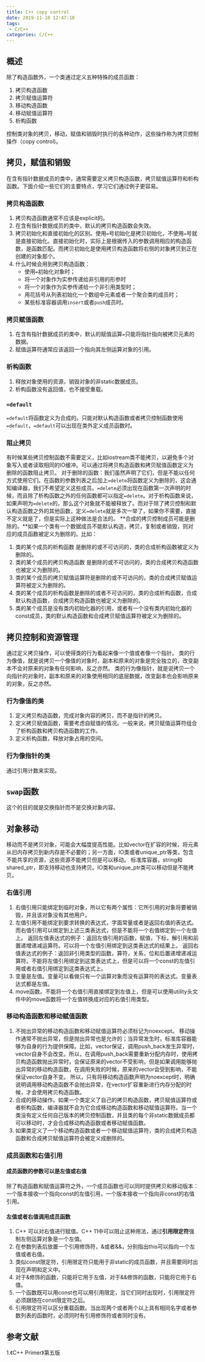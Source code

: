 ```yaml
---
title: C++ copy control
date: 2019-11-10 12:47:18
tags:
 - C/C++
categories: C/C++
---
```


## 概述
除了构造函数外，一个类通过定义五种特殊的成员函数：
1. 拷贝构造函数
2. 拷贝赋值运算符
3. 移动构造函数
4. 移动赋值运算符
5. 析构函数

控制类对象的拷贝，移动，赋值和销毁时执行的各种动作，这些操作称为拷贝控制操作（copy control)。

## 拷贝，赋值和销毁
在含有指针数据成员的类中，通常需要定义拷贝构造函数，拷贝赋值运算符和析构函数。下面介绍一些它们的主要特点，学习它们通过例子更容易。

### 拷贝构造函数
1. 拷贝构造函数通常不应该是explicit的。
2. 在含有指针数据成员的类中，默认的拷贝构造函数会失效。
3. 拷贝初始化和直接初始化的区别。使用`=`号初始化是拷贝初始化，不使用`=`号就是直接初始化。直接初始化时，实际上是根据传入的参数调用相应的构造函数，是函数匹配。而拷贝初始化是使用拷贝构造函数将右侧的对象拷贝到正在创建的对象那个。
4. 什么时候会用到拷贝构造函数：
    - 使用`=`初始化对象时；
    - 将一个对象作为实参传递给非引用的形参时
    - 将一个对象作为实参传递给一个非引用类型时；
    - 用花括号从列表初始化一个数组中元素或者一个聚合类的成员时；
    - 某些标准容器调用`insert`或者`push`成员时。

### 拷贝赋值函数
1. 在含有指针数据成员的类中，默认的赋值运算`=`只能将指针指向被拷贝元素的数据。
2. 赋值运算符通常应该返回一个指向其左侧运算对象的引用。

### 析构函数
1. 释放对象使用的资源，销毁对象的非static数据成员。
2. 析构函数没有返回值，也不接受重载。

### `=default`
`=default`将函数定义为合成的。只能对默认构造函数或者拷贝控制函数使用`=default`，`=default`可以出现在类外定义成员函数时。

### 阻止拷贝
有时候某些拷贝控制函数不需要定义，比如iostream类不能拷贝，以避免多个对象写入或者读取相同的IO缓冲。可以通过将拷贝构造函数和拷贝赋值函数定义为删除的函数阻止拷贝。
对于删除的函数：我们虽然声明了它们，但是不能以任何方式使用它们。在函数的参数列表之后加上`=delete`将函数定义为删除的，这会通知编译器，我们不希望定义这些成员。`=delete`必须出现在函数第一次声明的时候，而且除了析构函数之外的任何函数都可以指定`=delete`。对于析构函数来说，如果声明为`=delete`的，那么这个对象就不能被释放了。而对于除了拷贝控制和默认构造函数之外的其他函数，定义`=delete`就是多次一举了，如果你不需要，直接不定义就是了，但是实际上这种做法是合法的。
**合成的拷贝控制成员可能是删除的。**如果一个类有一个数据成员不能默认构造，拷贝，复制或者销毁，则对应的成员函数被定义为删除的。比如：
1. 类的某个成员的析构函数      是删除的或不可访问的，类的合成析构函数被定义为删除的。
2. 类的某个成员的拷贝构造函数  是删除的或不可访问的，类的合成拷贝构造函数也被定义为删除的。
3. 类的某个成员的拷贝赋值运算符是删除的或不可访问的，类的合成拷贝赋值运算符被定义为删除的。
4. 类的某个成员的析构函数是删除的或者不可访问的，类的合成析构函数，合成默认构造函数，合成拷贝构造函数也被定义为删除的。
5. 类的某个成员是没有类内初始化器的引用，或者有一个没有类内初始化器的const成员，类的默认构造函数和合成拷贝赋值运算符被定义为删除的。

## 拷贝控制和资源管理
通过定义拷贝操作，可以使得类的行为看起来像一个值或者像一个指针。
类的行为像值，就是说拷贝一个像值的对象时，副本和原来的对象是完全独立的，改变副本不会对原来的对象有任何影响，反之亦然。
类的行为像指针，就是说拷贝一个向指针的对象时，副本和原来的对象使用相同的底层数据，改变副本也会影响原来的对象，反之亦然。

### 行为像值的类
1. 定义拷贝构造函数，完成对象内容的拷贝，而不是指针的拷贝。
2. 定义拷贝赋值函数，需要考虑自赋值的情况。一般来说，拷贝赋值运算符组合了析构函数和拷贝构造函数的工作。
3. 定义析构函数，释放对象占用的空间。

### 行为像指针的类
通过引用计数来实现。

## `swap`函数
这个的目的就是交换指针而不是交换对象内容。

## 对象移动
移动而不是拷贝对象，可能会大幅度提高性能。比如vector在扩容的时候，将元素从旧内存拷贝到新内存是不必要的；另一方面，IO类或者unique_ptr等类，包含不能共享的资源，这些资源不能拷贝但是可以移动。
标准库容器，string和shared_ptr，即支持移动也支持拷贝。IO类和unique_ptr类可以移动但是不能拷贝。

### 右值引用
1. 右值引用只能绑定到临时对象，所以它有两个属性：它所引用的对象将要被销毁，并且该对象没有其他用户。
2. 左值引用不能绑定到要求转换的表达式，字面常量或者是返回右值的表达式。而右值引用可以绑定到上述三类表达式，但是不能将一个右值绑定到一个左值上。
返回左值表达式的例子：返回左值引用的函数，赋值，下标，解引用和前置递增递减运算符。可以将一个左值引用绑定到这类表达式的结果上。
返回右值表达式的例子：返回非引用类型的函数，算符，关系，位和后置递增递减运算符。不能将左值引用绑定到这类表达式上，但是可以将一个const的左值引用或者右值引用绑定到这类表达式上。
3. 变量是左值。变量可以看做只有一个运算对象而没有运算符的表达式。变量表达式都是左值。
4. move函数。不能将一个右值引用直接绑定到左值上，但是可以使用utility头文件中的move函数将一个左值转换成对应的右值引用类型。

### 移动构造函数和移动赋值函数
1. 不抛出异常的移动构造函数和移动赋值运算符必须标记为noexcept。
移动操作通常不抛出异常，但是抛出异常也是允许的；当异常发生时，标准库容器能够为自身的行为提供保障。比如，vector保证，调用push_back发生异常时，vector自身不会改变。所以，在调用push_back需要重新分配内存时，使用拷贝构造函数抛出异常时，会保证原来的vector不受影响，但是如果调用能够抛出异常的移动构造函数，在调用失败的时候，原来的vector会受到影响，不能保证vector自身不变。
所以，只有将移动构造函数声明为noexcept时，明确说明调用移动构造函数不会抛出异常，在vector扩容重新进行内存分配的时候，才会使用拷贝构造函数。
2. 合成的移动操作。如果一个类定义了自己的拷贝构造函数，拷贝赋值运算符或者析构函数，编译器就不会为它合成移动构造函数和移动赋值运算符。当一个类没有定义任何自己版本的拷贝控制函数，并且类的每个非static数据成员都可以移动时，才会合成移动构造函数或者移动赋值函数。
3. 如果类定义了一个移动构造函数或者一个移动赋值运算符，类的合成拷贝构造函数和合成拷贝赋值运算符会被定义成删除的。

### 成员函数和右值引用

#### 成员函数的参数可以是左值或右值
除了构造函数和赋值运算符之外，一个成员函数也可以同时提供拷贝和移动版本：一个版本接收一个指向const的左值引用，一个版本接收一个指向非const的右值引用。

#### 左值或者右值调用成员函数
1. C++ 可以对右值进行赋值。C++ 11中可以阻止这种用法，通过**引用限定符**强制左侧运算对象是一个左值。
2. 在参数列表后放置一个引用修饰符，&或者&&，分别指出this可以指向一个左值或者右值。
3. 类似const限定符，引用限定符只能用于非static的成员函数，并且需要同时出现在声明和定义中。
4. 对于&修饰的函数，只能将它用于左值，对于&&修饰的函数，只能将它用于右值。
5. 一个函数既可以用const也可以用引用限定，当它们同时出现时，引用限定符必须跟随在const限定符之后。
6. 引用限定符可以区分重载函数。当出现两个或者两个以上具有相同名字或者参数列表的函数时，必须同时有引用修饰符或者同时没有。

## 参考文献
1.《C++ Primer》第五版
